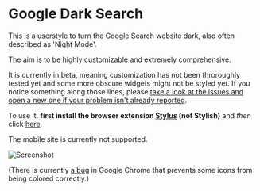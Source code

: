# Google Dark Search

This is a userstyle to turn the Google Search website dark, also often described as 'Night Mode'.  

The aim is to be highly customizable and extremely comprehensive.

It is currently in beta, meaning customization has not been throroughly tested yet and some more obscure widgets might not be styled yet. If you notice something along those lines, please [take a look at the issues and open a new one if your problem isn't already reported](https://github.com/hyperfekt/google-dark/issues?utf8=%E2%9C%93&q=is%3Aissue).  

To use it, **first install the browser extension [Styl*us*](http://bit.ly/stylus-homepage) (not Stylish)** and *then* click [here](http://bit.ly/google-dark-search-usercss).  

The mobile site is currently not supported.  

![Screenshot](https://raw.githubusercontent.com/hyperfekt/google-dark/master/search/search.jpg)

(There is currently [a bug](https://github.com/hyperfekt/google-dark/issues/2) in Google Chrome that prevents some icons from being colored correctly.)
